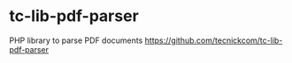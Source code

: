 # tc-lib-pdf-parser
PHP library to parse PDF documents
https://github.com/tecnickcom/tc-lib-pdf-parser
